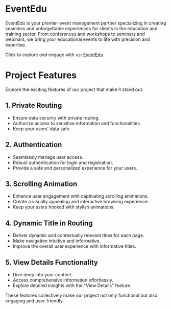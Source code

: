 # EventEdu

EventEdu is your premier event management partner specializing in creating seamless and unforgettable experiences for clients in the education and training sector. From conferences and workshops to seminars and webinars, we bring your educational events to life with precision and expertise. 

Click to explore and engage with us: [EventEdu](https://event-management-9b263.web.app)

# Project Features

Explore the exciting features of our project that make it stand out:

## 1. Private Routing

- Ensure data security with private routing.
- Authorize access to sensitive information and functionalities.
- Keep your users' data safe.

## 2. Authentication

- Seamlessly manage user access.
- Robust authentication for login and registration.
- Provide a safe and personalized experience for your users.

## 3. Scrolling Animation

- Enhance user engagement with captivating scrolling animations.
- Create a visually appealing and interactive browsing experience.
- Keep your users hooked with stylish animations.

## 4. Dynamic Title in Routing

- Deliver dynamic and contextually relevant titles for each page.
- Make navigation intuitive and informative.
- Improve the overall user experience with informative titles.

## 5. View Details Functionality

- Dive deep into your content.
- Access comprehensive information effortlessly.
- Explore detailed insights with the "View Details" feature.

These features collectively make our project not only functional but also engaging and user-friendly.



